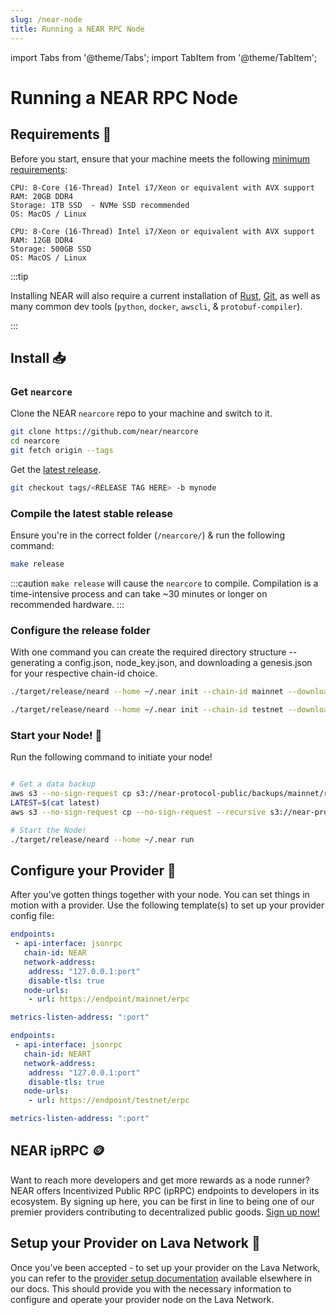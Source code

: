 ```yaml
---
slug: /near-node
title: Running a NEAR RPC Node
---
```


import Tabs from '@theme/Tabs';
import TabItem from '@theme/TabItem';


# Running a NEAR RPC Node

## Requirements 📄 

Before you start, ensure that your machine meets the following [minimum requirements](https://near-nodes.io/rpc/hardware-rpc):

<Tabs>
<TabItem value="rec_req" label="Recommended">

    CPU: 8-Core (16-Thread) Intel i7/Xeon or equivalent with AVX support
    RAM: 20GB DDR4
    Storage: 1TB SSD  - NVMe SSD recommended
    OS: MacOS / Linux

</TabItem>

<TabItem value="min_req" label="Minimum">

```
CPU: 8-Core (16-Thread) Intel i7/Xeon or equivalent with AVX support
RAM: 12GB DDR4
Storage: 500GB SSD
OS: MacOS / Linux
```

</TabItem>
</Tabs>

:::tip

Installing NEAR will also require a current installation of [Rust](https://www.rust-lang.org/), [Git](https://git-scm.com/), as well as many common dev tools (`python`, `docker`, `awscli`, & `protobuf-compiler`).

:::

## Install 📥

### Get `nearcore`

Clone the NEAR `nearcore` repo to your machine and switch to it.

```bash
git clone https://github.com/near/nearcore
cd nearcore
git fetch origin --tags
```

Get the [latest release](https://github.com/near/nearcore/releases).

```bash
git checkout tags/<RELEASE TAG HERE> -b mynode
```

### Compile the latest stable release

Ensure you're in the correct folder (`/nearcore/`) & run the following command:

```bash
make release
```

:::caution
`make release` will cause the `nearcore` to compile. Compilation is a time-intensive process and can take ~30 minutes or longer on recommended hardware.
:::

### Configure the release folder
With one command you can create the required directory structure -- generating a config.json, node_key.json, and downloading a genesis.json for your respective chain-id choice.


<Tabs>
<TabItem value="near-main" label="🌐 Mainnet">

```bash
./target/release/neard --home ~/.near init --chain-id mainnet --download-genesis --download-config
```


</TabItem>

<TabItem value="near-test" label="🧪 Testnet">

```bash
./target/release/neard --home ~/.near init --chain-id testnet --download-genesis --download-config
```

</TabItem>
</Tabs>

### Start your Node! 🚀

Run the following command to initiate your node!

```bash

# Get a data backup 
aws s3 --no-sign-request cp s3://near-protocol-public/backups/mainnet/rpc/latest .
LATEST=$(cat latest)
aws s3 --no-sign-request cp --no-sign-request --recursive s3://near-protocol-public/backups/mainnet/rpc/$LATEST ~/.near/data

# Start the Node!
./target/release/neard --home ~/.near run
```

## Configure your Provider 🔧

After you've gotten things together with your node. You can set things in motion with a provider.
Use the following template(s) to set up your provider config file:

<Tabs>
<TabItem value="near-ex-conf1" label="🌐 Mainnet Example">

```yaml
endpoints:
 - api-interface: jsonrpc
   chain-id: NEAR
   network-address:
    address: "127.0.0.1:port"
    disable-tls: true
   node-urls:
    - url: https://endpoint/mainnet/erpc

metrics-listen-address: ":port"
```

</TabItem>
<TabItem value="near-ex-conf2" label="🧪 Testnet Example">

```yaml
endpoints:
 - api-interface: jsonrpc
   chain-id: NEART
   network-address:
    address: "127.0.0.1:port"
    disable-tls: true
   node-urls:
    - url: https://endpoint/testnet/erpc

metrics-listen-address: ":port"
```


</TabItem>
</Tabs>

## NEAR ipRPC 🪙

Want to reach more developers and get more rewards as a node runner? NEAR offers Incentivized Public RPC (ipRPC) endpoints to developers in its ecosystem. By signing up here, you can be first in line to being one of our premier providers contributing to decentralized public goods. [Sign up now!](https://lavanet.typeform.com/to/plCaDdVM?utm_source=becoming-a-lava-provider-for-near&utm_medium=docs&utm_campaign=near-post-grant)


## Setup your Provider on Lava Network 🌋

Once you’ve been accepted - to set up your provider on the Lava Network, you can refer to the [provider setup documentation](https://docs.lavanet.xyz/provider-setup?utm_source=running-a-near-rpc-node&utm_medium=docs&utm_campaign=near-post-grant) available elsewhere in our docs. This should provide you with the necessary information to configure and operate your provider node on the Lava Network.
